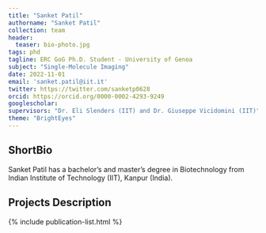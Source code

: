 ```yaml
---
title: "Sanket Patil"
authorname: "Sanket Patil"
collection: team
header:
  teaser: bio-photo.jpg
tags: phd
tagline: ERC GoG Ph.D. Student - University of Genoa 
subject: "Single-Molecule Imaging"
date: 2022-11-01
email: 'sanket.patil@iit.it'
twitter: https://twitter.com/sanketp0628
orcid: https://orcid.org/0000-0002-4293-9249
googlescholar: 
supervisors: "Dr. Eli Slenders (IIT) and Dr. Giuseppe Vicidomini (IIT)"
theme: "BrightEyes"
---
```


<h2>ShortBio</h2>
Sanket Patil has a bachelor’s and master’s degree in Biotechnology from Indian Institute of Technology (IIT), Kanpur (India). 

<h2>Projects Description</h2>
<!--- Text --->

<!---{% include author-research-themes.html %}--->
<!---{% include team-member-collaborators.html %}--->
{% include publication-list.html %}
